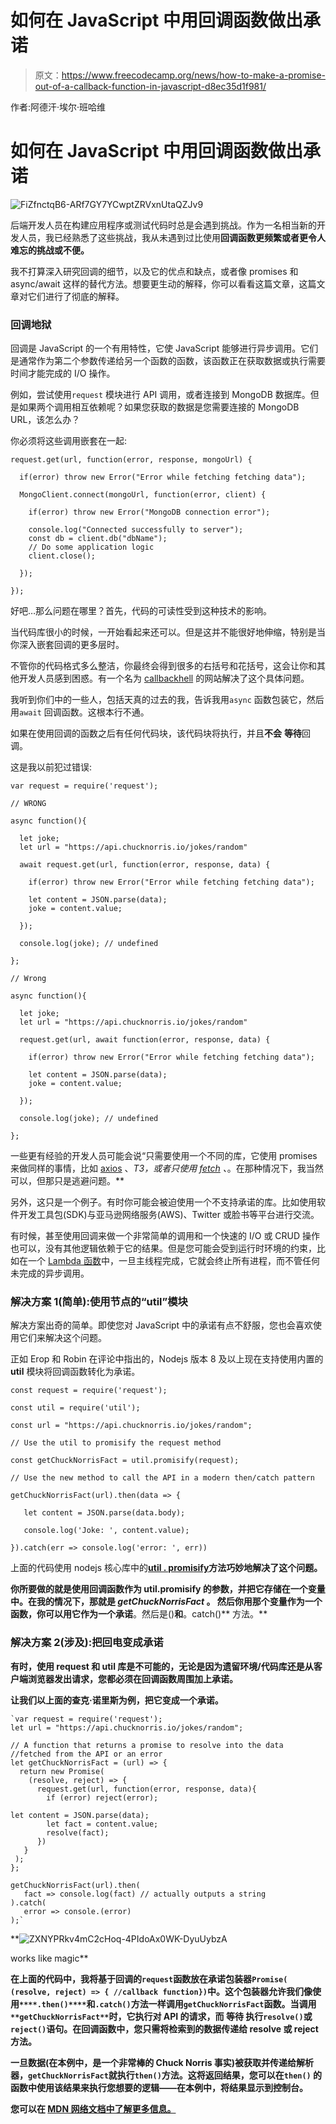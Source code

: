 # 如何在 JavaScript 中用回调函数做出承诺

> 原文：<https://www.freecodecamp.org/news/how-to-make-a-promise-out-of-a-callback-function-in-javascript-d8ec35d1f981/>

作者:阿德汗·埃尔·班哈维

# 如何在 JavaScript 中用回调函数做出承诺

![FiZfnctqB6-ARf7GY7YCwptZRVxnUtaQZJv9](img/3ac6c4fedc5b6962f98b592ac801542e.png)

后端开发人员在构建应用程序或测试代码时总是会遇到挑战。作为一名相当新的开发人员，我已经熟悉了这些挑战，我从未遇到过比使用**回调函数更频繁或者更令人难忘的挑战或不便。**

我不打算深入研究回调的细节，以及它的优点和缺点，或者像 promises 和 async/await 这样的替代方法。想要更生动的解释，你可以看看这篇文章，这篇文章对它们进行了彻底的解释。

### **回调地狱**

回调是 JavaScript 的一个有用特性，它使 JavaScript 能够进行异步调用。它们是通常作为第二个参数传递给另一个函数的函数，该函数正在获取数据或执行需要时间才能完成的 I/O 操作。

例如，尝试使用`request` 模块进行 API 调用，或者连接到 MongoDB 数据库。但是如果两个调用相互依赖呢？如果您获取的数据是您需要连接的 MongoDB URL，该怎么办？

你必须将这些调用嵌套在一起:

```
request.get(url, function(error, response, mongoUrl) {

  if(error) throw new Error("Error while fetching fetching data");

  MongoClient.connect(mongoUrl, function(error, client) {

    if(error) throw new Error("MongoDB connection error");

    console.log("Connected successfully to server");    
    const db = client.db("dbName");
    // Do some application logic
    client.close();

  });

});
```

好吧…那么问题在哪里？首先，代码的可读性受到这种技术的影响。

当代码库很小的时候，一开始看起来还可以。但是这并不能很好地伸缩，特别是当你深入嵌套回调的更多层时。

不管你的代码格式多么整洁，你最终会得到很多的右括号和花括号，这会让你和其他开发人员感到困惑。有一个名为 [callbackhell](http://callbackhell.com/) 的网站解决了这个具体问题。

我听到你们中的一些人，包括天真的过去的我，告诉我用`async` 函数包装它，然后用`await` 回调函数。这根本行不通。

如果在使用回调的函数之后有任何代码块，该代码块将执行，并且**不会** **等待**回调。

这是我以前犯过错误:

```
var request = require('request');

// WRONG

async function(){

  let joke;
  let url = "https://api.chucknorris.io/jokes/random"

  await request.get(url, function(error, response, data) {

    if(error) throw new Error("Error while fetching fetching data");

    let content = JSON.parse(data);
    joke = content.value;

  });

  console.log(joke); // undefined

};

// Wrong

async function(){

  let joke;
  let url = "https://api.chucknorris.io/jokes/random"

  request.get(url, await function(error, response, data) {

    if(error) throw new Error("Error while fetching fetching data");

    let content = JSON.parse(data);
    joke = content.value;

  });

  console.log(joke); // undefined

};
```

一些更有经验的开发人员可能会说“只需要使用一个不同的库，它使用 promises 来做同样的事情，比如 [axios](https://www.npmjs.com/package/axios) 、*T3，或者只使用 [fetch](https://developer.mozilla.org/en-US/docs/Web/API/Fetch_API) 、*。在那种情况下，我当然可以，但那只是逃避问题。**

另外，这只是一个例子。有时你可能会被迫使用一个不支持承诺的库。比如使用软件开发工具包(SDK)与亚马逊网络服务(AWS)、Twitter 或脸书等平台进行交流。

有时候，甚至使用回调来做一个非常简单的调用和一个快速的 I/O 或 CRUD 操作也可以，没有其他逻辑依赖于它的结果。但是您可能会受到运行时环境的约束，比如在一个 [Lambda 函数](https://docs.aws.amazon.com/lambda/latest/dg/lambda-introduction-function.html)中，一旦主线程完成，它就会终止所有进程，而不管任何未完成的异步调用。

### 解决方案 1(简单):使用节点的“util”模块

解决方案出奇的简单。即使您对 JavaScript 中的承诺有点不舒服，您也会喜欢使用它们来解决这个问题。

正如 Erop 和 Robin 在评论中指出的，Nodejs 版本 8 及以上现在支持使用内置的 **util** 模块将回调函数转化为承诺。

```
const request = require('request');

const util = require('util');

const url = "https://api.chucknorris.io/jokes/random";

// Use the util to promisify the request method

const getChuckNorrisFact = util.promisify(request);

// Use the new method to call the API in a modern then/catch pattern

getChuckNorrisFact(url).then(data => {

   let content = JSON.parse(data.body);

   console.log('Joke: ', content.value);

}).catch(err => console.log('error: ', err))
```

上面的代码使用 nodejs 核心库中的[**util . promisify**](https://nodejs.org/docs/latest-v8.x/api/util.html#util_util_promisify_original)**方法巧妙地解决了这个问题。**

**你所要做的就是使用回调函数作为 util.promisify 的参数，并把它存储在一个变量中。在我的情况下，那就是 *getChuckNorrisFact* 。
然后你用那个变量作为一个函数，你可以用它作为一个承诺**。然后是()**和**。catch()** 方法。**

### **解决方案 2(涉及):把回电变成承诺**

**有时，使用 request 和 util 库是不可能的，无论是因为遗留环境/代码库还是从客户端浏览器发出请求，您都必须在回调函数周围加上承诺。**

**让我们以上面的查克·诺里斯为例，把它变成一个承诺。**

```
`var request = require('request');
let url = "https://api.chucknorris.io/jokes/random";

// A function that returns a promise to resolve into the data //fetched from the API or an error
let getChuckNorrisFact = (url) => {
  return new Promise(
    (resolve, reject) => {
      request.get(url, function(error, response, data){
        if (error) reject(error);

let content = JSON.parse(data);
        let fact = content.value;
        resolve(fact);
      })
   }
 );
};

getChuckNorrisFact(url).then(
   fact => console.log(fact) // actually outputs a string
).catch(
   error => console.(error)
);`
```

**![ZXNYPRkv4mC2cHoq-4PIdoAx0WK-DyuUybzA](img/1659aec4ac9ac2c80477be41ccdabb84.png)

works like magic** 

**在上面的代码中，我将基于回调的`request`函数放在承诺包装器`Promise( (resolve, reject) => { //callback function})`中。这个包装器允许我们像使用`****.then()****`和`.catch()`方法一样调用`getChuckNorrisFact`函数。当调用 `**getChuckNorrisFact**`时，它执行对 API 的请求，而 ****等待**** 执行`resolve()`或`reject()`语句。在回调函数中，您只需将检索到的数据传递给 resolve 或 reject 方法。**

**一旦数据(在本例中，是一个非常棒的 Chuck Norris 事实)被获取并传递给解析器，`getChuckNorrisFact`就执行`then()`方法。这将返回结果，您可以在`then()` 的函数中使用该结果来执行您想要的逻辑——在本例中，将结果显示到控制台。**

**您可以在 [MDN 网络文档中了解更多信息。](https://developer.mozilla.org/en-US/docs/Web/JavaScript/Guide/Using_promises#Creating_a_Promise_around_an_old_callback_API)**